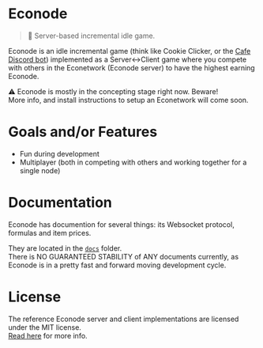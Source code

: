 # Econode
> 💸 Server-based incremental idle game. 

Econode is an idle incremental game (think like Cookie Clicker,
or the [Cafe Discord bot](https://twitter.com/cafediscordbot?))
implemented as a Server\<-\>Client game where you compete with others in the Econetwork
(Econode server) to have the highest earning Econode.

⚠️ Econode is mostly in the concepting stage right now. Beware!  
More info, and install instructions to setup an Econetwork will come soon.

# Goals and/or Features
- Fun during development
- Multiplayer (both in competing with others and working together for a single node)

# Documentation
Econode has documention for several things: its Websocket protocol, formulas and item
prices.

They are located in the [`docs`](docs/) folder.  
There is NO GUARANTEED STABILITY of ANY documents currently,
as Econode is in a pretty fast and forward moving development cycle.

# License
The reference Econode server and client implementations are licensed under the MIT license.  
[Read here](LICENSE) for more info.


